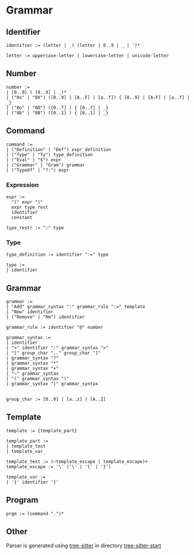 # Grammar

## Identifier
```
identifier := (letter | _) (letter | 0..9 | _ | ')*

letter := uppercase-letter | lowercase-letter | unicode-letter
```

## Number
```
number :=
| [0..9] ( [0..9] | _)*
| ("0x" | "0X") ([0..9] | [A..F] | [a..f]) { [0..9] | [A-F] | [a..f] | _}
| ("0o" | "0O") ([0..7] ) { [0..7] | _}
| ("0b" | "0B") ([0..1] ) { [0..1] | _}
```

## Command
```
command :=
| ("Definition" | "Def") expr_definition
| ("Type" | "Ty") type_definition
| ("Eval" | "$") expr
| ("Grammar" | "Gram") grammar
| ("TypeOf" | "?:") expr

```

### Expression
```
expr :=
  "(" expr ")"
  expr type_rest
  identifier
  constant

type_restr := ":" type
```

### Type
```
type_definition := identifier ":=" type

type :=
| identifier
```

## Grammar
```
grammar :=
| "Add" grammar_syntax ":" grammar_rule ":=" template
| "New" identifier
| ("Remove" | "Rm") identifier

grammar_rule := identifier "@" number

grammar_syntax :=
| identifier
| "<" identifier ":" grammar_syntax ">"
| "[" group_char ".." group_char "]"
| grammar_syntax "?"
| grammar_syntax "*"
| grammar_syntax "+"
| "~" grammar_syntax
| "(" grammar_syntax ")"
| grammar_syntax "|" grammar_syntax


group_char := [0..9] | [a..z] | [A..Z]
```

## Template
```
template := {template_part}

template_part :=
| template_text
| template_var

template_text := (~template_escape | template_escape)+
template_escape := '\' ('\' | '{' | '}')

template_var :=
| '{' identifier '}'

```

## Program
```
prgm := (command ".")*
```

## Other
Parser is generated using [tree-sitter](https://tree-sitter.github.io/tree-sitter/)
in directory
[tree-sitter-start](../tree-sitter-start)
```


